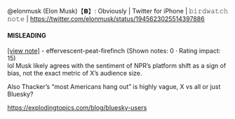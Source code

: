 @elonmusk (Elon Musk)【𝗕】: Obviously | Twitter for iPhone | 𝚋𝚒𝚛𝚍𝚠𝚊𝚝𝚌𝚑 𝚗𝚘𝚝𝚎 | https://twitter.com/elonmusk/status/1945623025514397886

#### MISLEADING

[[view note]](https://x.com/i/birdwatch/n/1945748181360456152) - effervescent-peat-firefinch (Shown notes: 0 · Rating impact: 15)\
lol Musk likely agrees with the sentiment of NPR’s platform shift as a sign of bias, not the exact metric of X’s audience size. 

Also Thacker’s “most Americans hang out” is highly vague, X vs all or just Bluesky? 

https://explodingtopics.com/blog/bluesky-users
